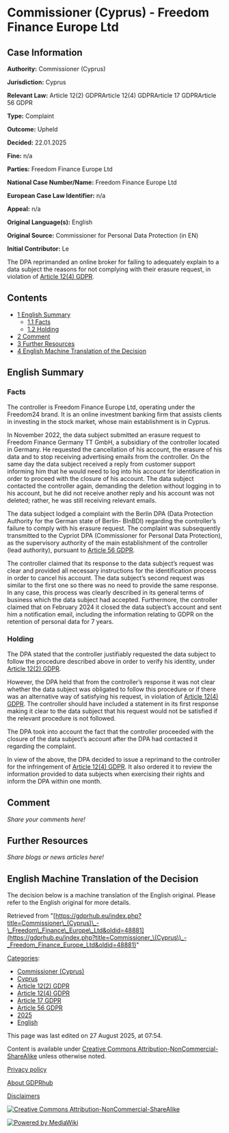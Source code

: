 # Commissioner (Cyprus) - Freedom Finance Europe Ltd

## Case Information

**Authority:** Commissioner (Cyprus)

**Jurisdiction:** Cyprus

**Relevant Law:** Article 12(2) GDPRArticle 12(4) GDPRArticle 17 GDPRArticle 56 GDPR

**Type:** Complaint

**Outcome:** Upheld

**Decided:** 22.01.2025

**Fine:** n/a

**Parties:** Freedom Finance Europe Ltd

**National Case Number/Name:** Freedom Finance Europe Ltd

**European Case Law Identifier:** n/a

**Appeal:** n/a

**Original Language(s):** English

**Original Source:** Commissioner for Personal Data Protection (in EN)

**Initial Contributor:** Le

The DPA reprimanded an online broker for failing to adequately explain to a data subject the reasons for not complying with their erasure request, in violation of [Article 12(4) GDPR](/index.php?title=Article_12_GDPR#4 "Article 12 GDPR").

## Contents

*   [1 English Summary](#English_Summary)
    *   [1.1 Facts](#Facts)
    *   [1.2 Holding](#Holding)
*   [2 Comment](#Comment)
*   [3 Further Resources](#Further_Resources)
*   [4 English Machine Translation of the Decision](#English_Machine_Translation_of_the_Decision)

## English Summary

### Facts

The controller is Freedom Finance Europe Ltd, operating under the Freedom24 brand. It is an online investment banking firm that assists clients in investing in the stock market, whose main establishment is in Cyprus.

In November 2022, the data subject submitted an erasure request to Freedom Finance Germany TT GmbH, a subsidiary of the controller located in Germany. He requested the cancellation of his account, the erasure of his data and to stop receiving advertising emails from the controller. On the same day the data subject received a reply from customer support informing him that he would need to log into his account for identification in order to proceed with the closure of his account. The data subject contacted the controller again, demanding the deletion without logging in to his account, but he did not receive another reply and his account was not deleted; rather, he was still receiving relevant emails.

The data subject lodged a complaint with the Berlin DPA (Data Protection Authority for the German state of Berlin- BlnBDI) regarding the controller’s failure to comply with his erasure request. The complaint was subsequently transmitted to the Cypriot DPA (Commissioner for Personal Data Protection), as the supervisory authority of the main establishment of the controller (lead authority), pursuant to [Article 56 GDPR](/index.php?title=Article_56_GDPR "Article 56 GDPR").

The controller claimed that its response to the data subject’s request was clear and provided all necessary instructions for the identification process in order to cancel his account. The data subject’s second request was similar to the first one so there was no need to provide the same response. In any case, this process was clearly described in its general terms of business which the data subject had accepted. Furthermore, the controller claimed that on February 2024 it closed the data subject’s account and sent him a notification email, including the information relating to GDPR on the retention of personal data for 7 years.

### Holding

The DPA stated that the controller justifiably requested the data subject to follow the procedure described above in order to verify his identity, under [Article 12(2) GDPR](/index.php?title=Article_12_GDPR#2 "Article 12 GDPR").

However, the DPA held that from the controller’s response it was not clear whether the data subject was obligated to follow this procedure or if there was an alternative way of satisfying his request, in violation of [Article 12(4) GDPR](/index.php?title=Article_12_GDPR#4 "Article 12 GDPR"). The controller should have included a statement in its first response making it clear to the data subject that his request would not be satisfied if the relevant procedure is not followed.

The DPA took into account the fact that the controller proceeded with the closure of the data subject’s account after the DPA had contacted it regarding the complaint.

In view of the above, the DPA decided to issue a reprimand to the controller for the infringement of [Article 12(4) GDPR](/index.php?title=Article_12_GDPR#4 "Article 12 GDPR"). It also ordered it to review the information provided to data subjects when exercising their rights and inform the DPA within one month.

## Comment

_Share your comments here!_

## Further Resources

_Share blogs or news articles here!_

## English Machine Translation of the Decision

The decision below is a machine translation of the English original. Please refer to the English original for more details.

Retrieved from "[https://gdprhub.eu/index.php?title=Commissioner\_(Cyprus)\_-\_Freedom\_Finance\_Europe\_Ltd&oldid=48881](https://gdprhub.eu/index.php?title=Commissioner_\(Cyprus\)_-_Freedom_Finance_Europe_Ltd&oldid=48881)"

[Categories](/index.php?title=Special:Categories "Special:Categories"):

*   [Commissioner (Cyprus)](/index.php?title=Category:Commissioner_\(Cyprus\) "Category:Commissioner (Cyprus)")
*   [Cyprus](/index.php?title=Category:Cyprus "Category:Cyprus")
*   [Article 12(2) GDPR](/index.php?title=Category:Article_12\(2\)_GDPR "Category:Article 12(2) GDPR")
*   [Article 12(4) GDPR](/index.php?title=Category:Article_12\(4\)_GDPR "Category:Article 12(4) GDPR")
*   [Article 17 GDPR](/index.php?title=Category:Article_17_GDPR "Category:Article 17 GDPR")
*   [Article 56 GDPR](/index.php?title=Category:Article_56_GDPR "Category:Article 56 GDPR")
*   [2025](/index.php?title=Category:2025 "Category:2025")
*   [English](/index.php?title=Category:English "Category:English")

This page was last edited on 27 August 2025, at 07:54.

Content is available under [Creative Commons Attribution-NonCommercial-ShareAlike](https://creativecommons.org/licenses/by-nc-sa/4.0/) unless otherwise noted.

[Privacy policy](/index.php?title=GDPRhub:Privacy_policy)

[About GDPRhub](/index.php?title=GDPRhub:About)

[Disclaimers](/index.php?title=GDPRhub:General_disclaimer)

[![Creative Commons Attribution-NonCommercial-ShareAlike](/resources/assets/licenses/cc-by-nc-sa.png)](https://creativecommons.org/licenses/by-nc-sa/4.0/)

[![Powered by MediaWiki](/resources/assets/poweredby_mediawiki_88x31.png)](https://www.mediawiki.org/)